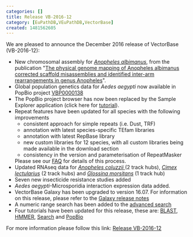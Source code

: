 ```yaml
---
categories: []
title: Release VB-2016-12
category: [EuPathDB,VEuPathDB,VectorBase]
created: 1481562605
---
```

We are pleased to announce the December 2016 release of VectorBase (VB-2016-12):
<ul>

<li>New chromosomal assembly for <i><a href="/organisms/anopheles-albimanus">Anopheles albimanus</a></i>, from the publication "<a href="http://www.ncbi.nlm.nih.gov/pubmed/27821634">The physical genome mapping of Anopheles albimanus corrected scaffold misassemblies and identified inter-arm rearrangements in genus Anopheles</a>".</li>
<li>Global population genetics data for <i>Aedes aegypti</i> now available in PopBio project <a href="/search/site/VBP0000138">VBP0000138</a></li>
<li>The PopBio project browser has now been replaced by the Sample Explorer application (click here for <a href="https://www.vectorbase.org/tutorials/tools-and-resources-tutorials/sample-search-and-sample-picker">tutorial</a>). </li>
<li>Repeat features have been updated for all species with the following improvements
  <ul>
    <li>consistent approach for simple repeats (i.e. Dust, TRF)</li>
    <li>annotation with latest species-specific TEfam libraries</li>
    <li>annotation with latest RepBase library</li>
    <li>new custom libraries for 12 species, with all custom libraries being made available in the download section</li>
    <li>consistency in the version and parameterisation of RepeatMasker</li>
  </ul>
 Please see our <a href="/faqs/how-does-vectorbase-annotate-repeats-and-mask-sequences">FAQ</a> for details of this process.</li>
<li>Updated RNAseq data for <i><a href="/organisms/anopheles-coluzzii">Anopheles coluzzii </a></i>(2 track hubs), <i><a href="/organisms/cimex-lectularius">Cimex lectularius</a></i> (2 track hubs) and <i><a href="/organisms/glossina-morsitans">Glossina morsitans</a> </i>(1 track hub)</li>
<li>Seven new insecticide resistance studies added</li>
<li><i>Aedes aegypti</i>-Microsporidia interaction expression data added. </li>
<li>VectorBase Galaxy has been upgraded to version 16.07. For information on this release, please refer to the <a href="https://docs.galaxyproject.org/en/master/releases/16.07_announce.html">Galaxy release notes</a></li>
<li>A numeric range search has been added to the <a href="/search/site">advanced search</a></li>
<li>Four tutorials have been updated for this release, these are: <a href="/tutorials/tools-and-resources-tutorials/blast">BLAST</a>, <a href="/tutorials/tools-and-resources-tutorials/hmmer">HMMER</a>, <a href="/tutorials/tools-and-resources-tutorials/search">Search</a> and <a href="/tutorials/tools-and-resources-tutorials/population-biology-browser-popbio">PopBio</a></li>
</ul>
 
For more information please follow this link:  <a href="/release/release-vb-2016-12">Release VB-2016-12</a>
